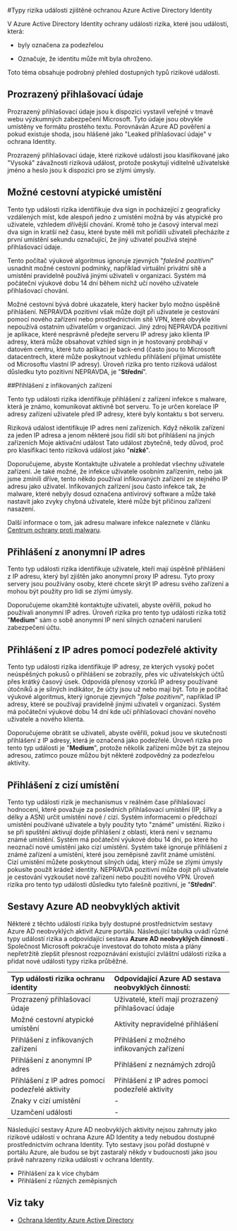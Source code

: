 <properties
    pageTitle="Typy rizika události zjištěné ochranou Azure Active Directory Identity | Microsoft Azure"
    description="V tomto tématu najdete podrobné základní informace o dostupných typů rizikové událostí v Azure Active Directory Identity Protection"
    services="active-directory"
    keywords="Ochrana identity služby Azure active directory, zjišťování aplikace cloudu, Správa aplikací, zabezpečení, rizika, úroveň rizika, chyba, zásady zabezpečení"
    documentationCenter=""
    authors="MarkusVi"
    manager="femila"
    editor=""/>

<tags
    ms.service="active-directory"
    ms.workload="identity"
    ms.tgt_pltfrm="na"
    ms.devlang="na"
    ms.topic="article"
    ms.date="10/27/2016"
    ms.author="markvi"/>

#<a name="types-of-risk-events-detected-by-azure-active-directory-identity-protection"></a>Typy rizika události zjištěné ochranou Azure Active Directory Identity 

V Azure Active Directory Identity ochrany události rizika, které jsou události, která:

- byly označena za podezřelou

- Označuje, že identitu může mít byla ohroženo. 

Toto téma obsahuje podrobný přehled dostupných typů rizikové události.


## <a name="leaked-credentials"></a>Prozrazený přihlašovací údaje

Prozrazený přihlašovací údaje jsou k dispozici vystavil veřejně v tmavě webu výzkumných zabezpečení Microsoft. Tyto údaje jsou obvykle umístěny ve formátu prostého textu. Porovnáván Azure AD pověření a pokud existuje shoda, jsou hlášené jako "Leaked přihlašovací údaje" v ochrana Identity.

Prozrazený přihlašovací údaje, které rizikové události jsou klasifikované jako "Vysoká" závažnosti riziková událost, protože poskytují viditelně uživatelské jméno a heslo jsou k dispozici pro se zlými úmysly.

## <a name="impossible-travel-to-atypical-locations"></a>Možné cestovní atypické umístění

Tento typ události rizika identifikuje dva sign in pocházející z geograficky vzdálených míst, kde alespoň jedno z umístění možná by vás atypické pro uživatele, vzhledem dřívější chování. Kromě toho je časový interval mezi dva sign in kratší než času, které byste měli mít pořídili uživateli přecházíte z první umístění sekundu označující, že jiný uživatel používá stejné přihlašovací údaje. 

Tento počítač výukové algoritmus ignoruje zjevných "*falešně pozitivní*" usnadnit možné cestovní podmínky, například virtuální privátní sítě a umístění pravidelně používá jinými uživateli v organizaci.  Systém má počáteční výukové dobu 14 dní během nichž učí nového uživatele přihlašovací chování.

Možné cestovní bývá dobré ukazatele, který hacker bylo možno úspěšně přihlášení. NEPRAVDA pozitivní však může dojít při uživatele je cestování pomocí nového zařízení nebo prostřednictvím sítě VPN, které obvykle nepoužívá ostatním uživatelům v organizaci. Jiný zdroj NEPRAVDA pozitivní je aplikace, které nesprávně předejte serveru IP adresy jako klienta IP adresy, která může obsahovat vzhled sign in je hostovaný probíhají v datovém centru, které tuto aplikaci je back-end (často jsou to Microsoft datacentrech, které může poskytnout vzhledu přihlášení přijímat umístěte od Microsoftu vlastní IP adresy). Úroveň rizika pro tento riziková událost důsledku tyto pozitivní NEPRAVDA, je "**Střední**".

##<a name="sign-ins-from-infected-devices"></a>Přihlášení z infikovaných zařízení

Tento typ události rizika identifikuje přihlášení z zařízení infekce s malware, která je známo, komunikovat aktivně bot serveru. To je určen korelace IP adresy zařízení uživatele před IP adresy, které byly kontaktu s bot serveru. 

Riziková událost identifikuje IP adres není zařízeních. Když několik zařízení za jeden IP adresa a jenom některé jsou řídil síti bot přihlášení na jiných zařízeních Moje aktivační událost Tato událost zbytečně, tedy důvod, proč pro klasifikaci tento riziková událost jako "**nízké**".  

Doporučujeme, abyste Kontaktujte uživatele a prohledat všechny uživatele zařízení. Je také možné, že infekce uživatele osobním zařízením, nebo jak jsme zmínili dříve, tento někdo používal infikovaných zařízení ze stejného IP adresu jako uživatel. Infikovaných zařízení jsou často infekce tak, že malware, které nebyly dosud označena antivirový software a může také nastavit jako zvyky chybná uživatele, které může být příčinou zařízení nasazení.

Další informace o tom, jak adresu malware infekce naleznete v článku [Centrum ochrany proti malwaru](http://go.microsoft.com/fwlink/?linkid=335773&clcid=0x409).


## <a name="sign-ins-from-anonymous-ip-addresses"></a>Přihlášení z anonymní IP adres

Tento typ události rizika identifikuje uživatele, kteří mají úspěšně přihlášení z IP adresu, který byl zjištěn jako anonymní proxy IP adresu. Tyto proxy servery jsou používány osoby, které chcete skrýt IP adresu svého zařízení a mohou být použity pro lidi se zlými úmysly.

Doporučujeme okamžitě kontaktujte uživateli, abyste ověřili, pokud ho používali anonymní IP adres. Úroveň rizika pro tento typ události rizika totiž "**Medium**" sám o sobě anonymní IP není silných označení narušení zabezpečení účtu.

## <a name="sign-ins-from-ip-addresses-with-suspicious-activity"></a>Přihlášení z IP adres pomocí podezřelé aktivity

Tento typ události rizika identifikuje IP adresy, ze kterých vysoký počet neúspěšných pokusů o přihlášení se zobrazily, přes víc uživatelských účtů přes krátký časový úsek. Odpovídá přenosy vzorků IP adresy používané útočníků a je silných indikátor, že účty jsou už nebo mají být. Toto je počítač výukové algoritmus, který ignoruje zjevných "*false pozitivní*", například IP adresy, které se používají pravidelně jinými uživateli v organizaci.  Systém má počáteční výukové dobu 14 dní kde učí přihlašovací chování nového uživatele a nového klienta.

Doporučujeme obrátit se uživateli, abyste ověřili, pokud jsou ve skutečnosti přihlášení z IP adresy, která je označená jako podezřelé. Úroveň rizika pro tento typ události je "**Medium**", protože několik zařízení může být za stejnou adresou, zatímco pouze můžou být některé zodpovědný za podezřelou aktivity. 


## <a name="sign-in-from-unfamiliar-locations"></a>Přihlášení z cizí umístění

Tento typ události rizik je mechanismus v reálném čase přihlašovací hodnocení, které považuje za posledních přihlašovací umístění (IP, šířky a délky a ASN) určit umístění nové / cizí. Systém informacemi o předchozí umístění používané uživatele a byly použity tyto "známé" umístění. Riziko i se při spuštění aktivují dojde přihlášení z oblasti, která není v seznamu známé umístění. Systém má počáteční výukové dobu 14 dní, po které ho neoznačí nové umístění jako cizí umístění. Systém také ignoruje přihlášení z známé zařízení a umístění, které jsou zeměpisně zavřít známé umístění. <br>
Cizí umístění můžete poskytnout silných údaj, který může se zlými úmysly pokusíte použít krádež identity. NEPRAVDA pozitivní může dojít při uživatele je cestování vyzkoušet nové zařízení nebo použití nového VPN. Úroveň rizika pro tento typ události důsledku tyto falešně pozitivní, je "**Střední**".


## <a name="azure-ad-anomalous-activity-reports"></a>Sestavy Azure AD neobvyklých aktivit

Některé z těchto událostí rizika byly dostupné prostřednictvím sestavy Azure AD neobvyklých aktivit Azure portálu. Následující tabulka uvádí různé typy událostí rizika a odpovídající sestava **Azure AD neobvyklých činností** . Společnost Microsoft pokračuje investovat do tohoto místa a plány nepřetržitě zlepšit přesnost rozpoznávání existující zvláštní události rizika a přidat nové události typy rizika průběžné. 



| Typ události rizika ochranu identity | Odpovídající Azure AD sestava neobvyklých činností: |
| :-- | :-- |
| Prozrazený přihlašovací údaje    | Uživatelé, kteří mají prozrazený přihlašovací údaje |
| Možné cestovní atypické umístění | Aktivity nepravidelné přihlášení |
| Přihlášení z infikovaných zařízení    | Přihlášení z možného infikovaných zařízení |
| Přihlášení z anonymní IP adres  | Přihlášení z neznámých zdrojů |
| Přihlášení z IP adres pomocí podezřelé aktivity | Přihlášení z IP adres pomocí podezřelé aktivity |
| Znaky v cizí umístění    | - |
| Uzamčení události    | - |

Následující sestavy Azure AD neobvyklých aktivity nejsou zahrnuty jako rizikové událostí v ochrana Azure AD Identity a tedy nebudou dostupné prostřednictvím ochrana Identity. Tyto sestavy jsou pořád dostupné v portálu Azure, ale budou se být zastaralý někdy v budoucnosti jako jsou právě nahrazeny rizika událostí v ochrana Identity.

- Přihlášení za k více chybám
- Přihlášení z různých zeměpisných


## <a name="see-also"></a>Viz taky

- [Ochrana Identity Azure Active Directory](active-directory-identityprotection.md)


